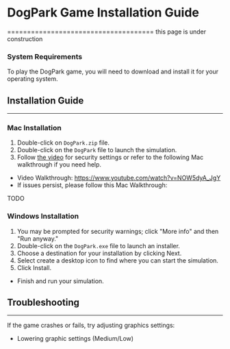 # DogPark Game Installation Guide
=====================================
<warning>this page is under construction</warning>
### System Requirements
To play the DogPark game, you will need to download and install it for your operating system.



## Installation Guide
---------------------

### Mac Installation

1.  Double-click on `DogPark.zip` file.
2.  Double-click on the `DogPark` file to launch the simulation.
3.  Follow [the video](https://www.youtube.com/watch?v=NOW5dyA_JgY&t=0s) for security settings or refer to the following Mac walkthrough if you need help.

*   Video Walkthrough: https://www.youtube.com/watch?v=NOW5dyA_JgY
*   If issues persist, please follow this Mac Walkthrough:

TODO

### Windows Installation

1.  You may be prompted for security warnings; click "More info" and then "Run anyway."
2.  Double-click on the `DogPark.exe` file to launch an installer.
3.  Choose a destination for your installation by clicking Next.
4.   Select create a desktop icon to find where you can start the simulation.
5.   Click Install.

*   Finish and run your simulation.


## Troubleshooting
-------------------

If the game crashes or fails, try adjusting graphics settings:

*   Lowering graphic settings (Medium/Low)